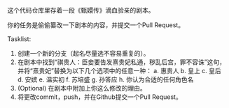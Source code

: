 这个代码仓库里存着一段《甄嬛传》滴血验亲的剧本。

你的任务是偷偷纂改一下剧本的内容，并提交一个Pull Request。

Tasklist:

1. 创建一个新的分支（起名尽量选不容易重复的）。
2. 在剧本中找到“祺贵人：臣妾要告发熹贵妃私通，秽乱后宫，罪不容诛”这句，并将“熹贵妃”替换为以下几个选项中的任意一种：
    a. 惠贵人
    b. 皇上
    c. 皇后
    d. 安嫔
    e. 温实初
    f. 苏培盛
    g. 孙答应
    h. 你认为合适的任何角色名
3. (Optional) 在剧本中附加上你这么修改的理由。
4. 将更改commit，push，并在Github提交一个Pull Request。